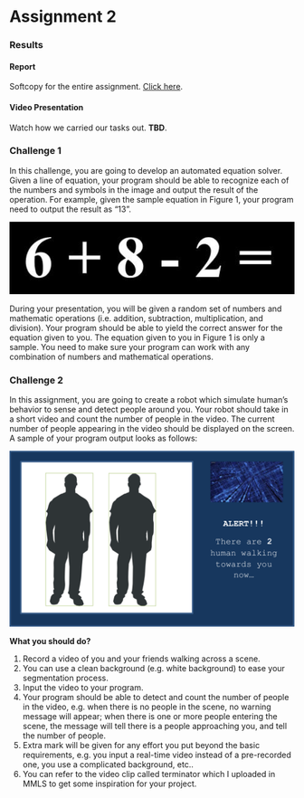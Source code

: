 # Assignment 2
### Results
#### Report
Softcopy for the entire assignment. [Click here](https://docs.google.com/document/d/1PiMsa47tE_XXRXRQElYRtcbSdUJ5fBuQIrsJ2b20yj0/edit?usp=sharing).

#### Video Presentation
Watch how we carried our tasks out. **TBD**.

### Challenge 1
In this challenge, you are going to develop an automated equation solver. Given a line of equation, your program should be able to recognize each of the numbers and symbols in the image and output the result of the operation. For example, given the sample equation in Figure 1, your program need to output the result as “13”.

<p align="center">
    <img width="660" src="https://github.com/cheewoei1997/computer-vision/blob/master/Assignment%202/images/sixpluseight.png">
</p>

During your presentation, you will be given a random set of numbers and mathematic operations (i.e. addition, subtraction, multiplication, and division). Your program should be able to yield the correct answer for the equation given to you. The equation given to you in Figure 1 is only a sample. You need to make sure your program can work with any combination of numbers and mathematical operations.

### Challenge 2
In this assignment, you are going to create a robot which simulate human’s behavior to sense and detect people around you. Your robot should take in a short video and count the number of people in the video. The current number of people appearing in the video should be displayed on the screen. A sample of your program output looks as follows:

<p align="center">
    <img width="880" src="https://github.com/cheewoei1997/computer-vision/blob/master/Assignment%202/images/shadypeople.png">
</p>

**What you should do?**
1. Record a video of you and your friends walking across a scene.
2. You can use a clean background (e.g. white background) to ease your segmentation process.
3. Input the video to your program.
4. Your program should be able to detect and count the number of people in the video, e.g. when there is no people in the scene, no warning message will appear; when there is one or more people entering the scene, the message will tell there is a people approaching you, and tell the number of people.
5. Extra mark will be given for any effort you put beyond the basic requirements, e.g. you input a real-time video instead of a pre-recorded one, you use a complicated background, etc..
6. You can refer to the video clip called terminator which I uploaded in MMLS to get some inspiration for your project.